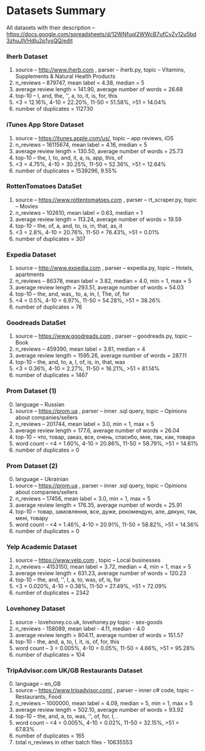 # Datasets Summary

All datasets with their description – https://docs.google.com/spreadsheets/d/12WNfuql2WWcB7ufCvZy12u5bd3zhuJlVHdIu2p1ysQQ/edit

### Iherb Dataset
1. source – http://www.iherb.com , parser – iherb.py, topic – Vitamins, Supplements & Natural Health Products
2. n_reviews – 879747, mean label = 4.38, median = 5
3. average review length = 141.90, average number of words = 26.68
4. top-10 – I, and, the, '', a, to, it, is, for, this
5. <3 = 12.16%, 4-10 = 22.20%, 11-50 = 51.58%, >51 = 14.04%
6. number of duplicates = 112730

### iTunes App Store Dataset
1. source – https://itunes.apple.com/us/, topic – app reviews, iOS
2. n_reviews – 16115674, mean label = 4.16, median = 5
3. average review length = 130.50, average number of words = 25.73
4. top-10 – the, I, to, and, it, a, is, app, this, of
5. <3 = 4.75%, 4-10 = 30.25%, 11-50 = 52.36%, >51 = 12.64%
6. number of duplicates = 1539296, 9.55%

### RottenTomatoes DataSet
1. source – https://www.rottentomatoes.com , parser – rt_scraper.py, topic – Movies
2. n_reviews – 102610, mean label = 0.63, median = 1
3. average review length = 113.24, average number of words = 19.59
4. top-10 – the, of, a, and, to, is, in, that, as, it
5. <3 = 2.8%, 4-10 = 20.76%, 11-50 = 76.43%, >51 = 0.01%
6. number of duplicates = 307

### Expedia Dataset
1. source – http://www.expedia.com , parser – expedia.py, topic – Hotels, apartments
2. n_reviews – 86378, mean label = 3.82, median = 4.0, min = 1, max = 5
3. average review length = 293.51, average number of words = 54.03
4. top-10 – the, and, was,, to, a, in, I, The, of, for
4. <4 = 0.5%, 4-10 = 6.97%, 11-50 = 54.28%, >51 = 38.26%
5. number of duplicates = 76

### Goodreads DataSet
1. source – https://www.goodreads.com , parser – goodreads.py, topic – Book
2. n_reviews – 459390, mean label = 3.81, median = 4
3. average review length = 1595.26, average number of words = 287.11
4. top-10 – the, and, to, a, I, of, is, in, that, was
5. <3 = 0.36%, 4-10 = 2.27%, 11-50 = 16.21%, >51 = 81.14%
6. number of duplicates = 1467

### Prom Dataset (1)
0. language – Russian
1. source – https://prom.ua , parser – inner .sql query, topic – Opinions about companies/sellers
2. n_reviews – 201744, mean label = 3.0, min = 1, max = 5
3. average review length = 177.6, average number of words = 26.04
4. top-10 – что, товар, заказ, все, очень, спасибо, мне, так, как, товара
5. word count – <4 = 1.60%, 4-10 = 20.86%, 11-50 = 58.79%, >51 = 14.61%
6. number of duplicates = 0

### Prom Dataset (2)
0. language – Ukrainian
1. source – https://prom.ua , parser – inner .sql query, topic – Opinions about companies/sellers
2. n_reviews – 17456, mean label = 3.0, min = 1, max = 5
3. average review length = 176.35, average number of words = 25.91
4. top-10 – товар, замовлення, все, дуже, рекомендую, але, дякую, так, мені, товару
5. word count – <4 = 1.46%, 4-10 = 20.91%, 11-50 = 58.82%, >51 = 14.36%
6. number of duplicates = 0

### Yelp Academic Dataset
1. source – https://www.yelp.com , topic – Local businesses
2. n_reviews – 4153150, mean label = 3.72, median = 4, min = 1, max = 5
3. average review length = 631.23, average number of words = 120.23
4. top-10 – the, and, '', I, a, to, was, of, is, for
5. <3 = 0.020%, 4-10 = 0.38%, 11-50 = 27.49%, >51 = 72.09%
6. number of duplicates = 2342

### Lovehoney Dataset
1. source - lovehoney.co.uk, lovehoney.py topic - sex-goods
2. n_reviews - 158089, mean label - 4.11, median - 4.0
3. average review length = 804.11, average number of words = 151.57
4. top-10 - the, and, a, to, I, it, is, of, for, this
5. word count – 3 = 0.005%, 4-10 = 0.05%, 11-50 = 4.66%, >51 = 95.28%
6. number of duplicates = 104

### TripAdvisor.com UK/GB Restaurants Dataset
0. language – en_GB
1. source – https://www.tripadvisor.com/ , parser – inner c# code, topic – Restaurants, Food
2. n_reviews – 1000000, mean label = 4.09, median = 5, min = 1, max = 5
3. average review length = 502.10, average number of words = 93.92
4. top-10 – the, and, a, to, was, '', of, for, I, .
5. word count – <4 = 0.005%, 4-10 = 0.02%, 11-50 = 32.15%, >51 = 67.83%
6. number of duplicates = 165
7. total n_reviews in other batch files - 10635553

